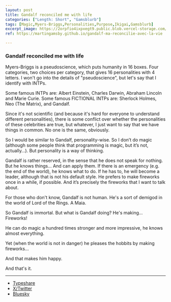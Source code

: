 ```yaml
---
layout: post
title: Gandalf reconciled me with life
categories: ["Length: Short", "Gamsblurb"]
tags: [Magic,Myers-Briggs,Personalities,Purpose,Ikigai,Gamsblurb]
excerpt_image: https://2orpfio4ixpxegt9.public.blob.vercel-storage.com/blogPost/cm0cfphhf00lmlb0c67d036e8/preview-image-ZbYl0a55qAyhUN6BCOXlZ5YP58hVhB.jfif
ref: https://martingamsby.github.io/gandalf-ma-reconcilie-avec-la-vie

---
```


### **Gandalf reconciled me with life**

Myers-Briggs is a pseudoscience, which puts humanity in 16 boxes. Four categories, two choices per category, that gives 16 personalities with 4 letters. I won't go into the details of "pseudoscience", but let's say that I identify with INTPs.

Some famous INTPs are: Albert Einstein, Charles Darwin, Abraham Lincoln and Marie Curie. Some famous FICTIONAL INTPs are: Sherlock Holmes, Neo (The Matrix), and Gandalf.

Since it's not scientific (and because it's hard for everyone to understand different personalities), there is some conflict over whether the personalities of these celebrities are true, but whatever, I just want to say that we have things in common. No one is the same, obviously.

So I would be similar to Gandalf, personality-wise. So I don’t do magic (although some people think that programming is magic, but it’s not, actually…). But personality is a way of thinking.

Gandalf is rather reserved, in the sense that he does not speak for nothing. But he knows things… And can apply them. If there is an emergency (e.g. the end of the world), he knows what to do. If he has to, he will become a leader, although that is not his default style. He prefers to make fireworks once in a while, if possible. And it’s precisely the fireworks that I want to talk about.

For those who don't know, Gandalf is not human. He's a sort of demigod in the world of Lord of the Rings. A Maia.

So Gandalf is immortal. But what is Gandalf doing? He's making... Fireworks!

He can do magic a hundred times stronger and more impressive, he knows almost everything.

Yet (when the world is not in danger) he pleases the hobbits by making fireworks...

And that makes him happy.

And that's it.

---

- [Typeshare](https://typeshare.co/martingamsby/posts/gandalf-reconciled-me-with-life)
- [X/Twitter](https://x.com/MartinGamsby_EN/status/1833471576450166916)
- [Bluesky](https://bsky.app/profile/martingamsby.bsky.social/post/3l6v7ig3ffx2r)

